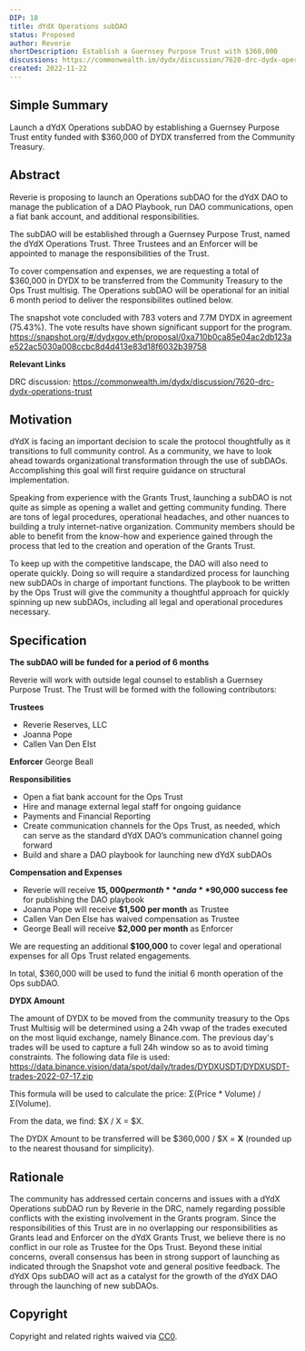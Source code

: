 ```yaml
---
DIP: 18
title: dYdX Operations subDAO
status: Proposed
author: Reverie
shortDescription: Establish a Guernsey Purpose Trust with $360,000
discussions: https://commonwealth.im/dydx/discussion/7620-drc-dydx-operations-trust
created: 2022-11-22
---
```


## Simple Summary

Launch a dYdX Operations subDAO by establishing a Guernsey Purpose Trust entity funded with $360,000 of DYDX transferred from the Community Treasury.

## Abstract

Reverie is proposing to launch an Operations subDAO for the dYdX DAO to manage the publication of a DAO Playbook, run DAO communications, open a fiat bank account, and additional responsibilities.

The subDAO will be established through a Guernsey Purpose Trust, named the dYdX Operations Trust. Three Trustees and an Enforcer will be appointed to manage the responsibilities of the Trust.

To cover compensation and expenses, we are requesting a total of $360,000 in DYDX to be transferred from the Community Treasury to the Ops Trust multisig.
The Operations subDAO will be operational for an initial 6 month period to deliver the responsibilites outlined below.

The snapshot vote concluded with 783 voters and 7.7M DYDX in agreement (75.43%). The vote results have shown significant support for the program.
https://snapshot.org/#/dydxgov.eth/proposal/0xa710b0ca85e04ac2db123ae522ac5030a008ccbc8d4d413e83d18f6032b39758

**Relevant Links**

DRC discussion: https://commonwealth.im/dydx/discussion/7620-drc-dydx-operations-trust

## Motivation

dYdX is facing an important decision to scale the protocol thoughtfully as it transitions to full community control. As a community, we have to look ahead towards organizational transformation through the use of subDAOs. Accomplishing this goal will first require guidance on structural implementation.

Speaking from experience with the Grants Trust, launching a subDAO is not quite as simple as opening a wallet and getting community funding. There are tons of legal procedures, operational headaches, and other nuances to building a truly internet-native organization. Community members should be able to benefit from the know-how and experience gained through the process that led to the creation and operation of the Grants Trust.

To keep up with the competitive landscape, the DAO will also need to operate quickly. Doing so will require a standardized process for launching new subDAOs in charge of important functions. The playbook to be written by the Ops Trust will give the community a thoughtful approach for quickly spinning up new subDAOs, including all legal and operational procedures necessary.

## Specification

**The subDAO will be funded for a period of 6 months**

Reverie will work with outside legal counsel to establish a Guernsey Purpose Trust. The Trust will be formed with the following contributors:

**Trustees**
- Reverie Reserves, LLC
- Joanna Pope
- Callen Van Den Elst

**Enforcer**
George Beall

**Responsibilities**
- Open a fiat bank account for the Ops Trust
- Hire and manage external legal staff for ongoing guidance
- Payments and Financial Reporting
- Create communication channels for the Ops Trust, as needed, which can serve as the standard dYdX DAO’s communication channel going forward
- Build and share a DAO playbook for launching new dYdX subDAOs

**Compensation and Expenses**
- Reverie will receive **$15,000 per month** and a **$90,000 success fee** for publishing the DAO playbook
- Joanna Pope will receive **$1,500 per month** as Trustee
- Callen Van Den Else has waived compensation as Trustee
- George Beall will receive **$2,000 per month** as Enforcer

We are requesting an additional **$100,000** to cover legal and operational expenses for all Ops Trust related engagements.

In total, $360,000 will be used to fund the initial 6 month operation of the Ops subDAO.

**DYDX Amount**

The amount of DYDX to be moved from the community treasury to the Ops Trust Multisig will be determined using a 24h vwap of the trades executed on the most liquid exchange, namely Binance.com. The previous day's trades will be used to capture a full 24h window so as to avoid timing constraints. The following data file is used: https://data.binance.vision/data/spot/daily/trades/DYDXUSDT/DYDXUSDT-trades-2022-07-17.zip

This formula will be used to calculate the price: Σ(Price * Volume) / Σ(Volume).

From the data, we find: $X / X = $X.

The DYDX Amount to be transferred will be $360,000 / $X = **X** (rounded up to the nearest thousand for simplicity).


## Rationale

The community has addressed certain concerns and issues with a dYdX Operations subDAO run by Reverie in the DRC, namely regarding possible conflicts with the existing involvement in the Grants program. Since the responsibilities of this Trust are in no overlapping our responsibilities as Grants lead and Enforcer on the dYdX Grants Trust, we believe there is no conflict in our role as Trustee for the Ops Trust. Beyond these initial concerns, overall consensus has been in strong support of launching as indicated through the Snapshot vote and general positive feedback. The dYdX Ops subDAO will act as a catalyst for the growth of the dYdX DAO through the launching of new subDAOs.


## Copyright

Copyright and related rights waived via [CC0](https://creativecommons.org/publicdomain/zero/1.0/).
